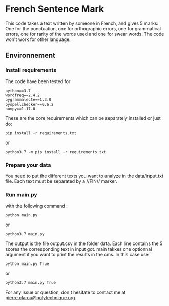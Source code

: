 # French Sentence Mark
This code takes a text written by someone in French, and gives 5 marks:
One for the ponctuation, one for orthographic errors, one for grammatical errors, one for rarity of the words used and one for swear words.
The code won't work for other language.
## Environnement
### Install requirements
The code have been tested for
```
python==3.7
wordfreq==2.4.2
pygrammalecte==1.3.0
pyspellchecker==0.6.2
numpy==1.17.0
```
These are the core requirements which can be separately installed or just do:
```
pip install -r requirements.txt
```
or
```
python3.7 -m pip install -r requirements.txt
```
### Prepare your data
You need to put the different texts you want to analyze in the data/input.txt file.
Each text must be separated by a //FIN// marker.
### Run main.py
with the following command :
```
python main.py 
```
or
```
python3.7 main.py
```
The output is the file output.csv in the folder data. Each line contains the 5 scores the corresponding text in input got.
main takkes one optionnal argument if you want to print the results in the cms. In this case use```
```
python main.py True
```
or
```
python3.7 main.py True

```

For any issue or question, don't hesitate to contact me at pierre.clarou@polytechnique.org.
